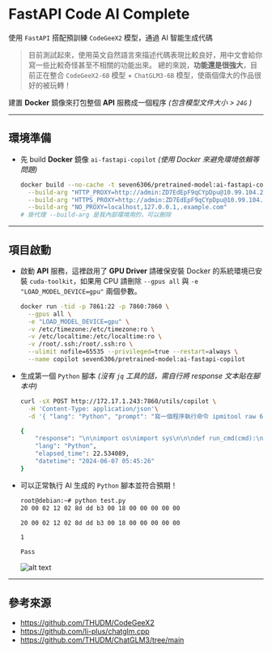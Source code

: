 # FastAPI Code AI Complete

使用 `FastAPI` 搭配預訓練 `CodeGeeX2` 模型，通過 AI 智能生成代碼

> 目前測試起來，使用英文自然語言來描述代碼表現比較良好，用中文會給你寫一些比較奇怪甚至不相關的功能出來。
> 總的來說，**功能還是很強大**，目前正在整合 `CodeGeeX2-6B` 模型 + `ChatGLM3-6B` 模型，使兩個偉大的作品很好的被玩轉！

建置 **Docker** 鏡像來打包整個 **API** 服務成一個程序 *(包含模型文件大小 > `24G` )*

---

## 環境準備

- 先 build **Docker** 鏡像 `ai-fastapi-copilot` *(使用 Docker 來避免環境依賴等問題)*

  ```bash
  docker build --no-cache -t seven6306/pretrained-model:ai-fastapi-copilot . \
    --build-arg "HTTP_PROXY=http://admin:ZD7EdEpF9qCYpDpu@10.99.104.250:8081/" \
    --build-arg "HTTPS_PROXY=http://admin:ZD7EdEpF9qCYpDpu@10.99.104.250:8081/" \
    --build-arg "NO_PROXY=localhost,127.0.0.1,.example.com"
  # 掛代理 --build-arg 是我內部環境用的，可以刪除
  ```

---

## 項目啟動

- 啟動 **API** 服務，這裡啟用了 **GPU Driver** 請確保安裝 Docker 的系統環境已安裝 `cuda-toolkit`，如果用 CPU 請刪除 `--gpus all` 與 `-e "LOAD_MODEL_DEVICE=gpu"` 兩個參數。

  ```bash
  docker run -tid -p 7861:22 -p 7860:7860 \
    --gpus all \
    -e "LOAD_MODEL_DEVICE=gpu" \
    -v /etc/timezone:/etc/timezone:ro \
    -v /etc/localtime:/etc/localtime:ro \
    -v /root/.ssh:/root/.ssh:ro \
    --ulimit nofile=65535 --privileged=true --restart=always \
    --name copilot seven6306/pretrained-model:ai-fastapi-copilot
  ```

- 生成第一個 `Python` 腳本 *(沒有 `jq` 工具的話，需自行將 response 文本貼在腳本中)*

  ```bash
  curl -sX POST http://172.17.1.243:7860/utils/copilot \
    -H 'Content-Type: application/json'\
    -d '{ "lang": "Python", "prompt": "寫一個程序執行命令 ipmitool raw 6 1 判斷 00 在返回值中打印 Pass 不在就打印 Fail" }' | jq -r .response | tee test.py
  ```

  ```bash
  {
      "response": "\n\nimport os\nimport sys\n\n\ndef run_cmd(cmd):\n    p = os.popen(cmd)\n    return p.read()\n\n\ndef get_status(cmd):\n    p = os.popen(cmd)\n    return p.read()\n\n\ndef get_status_code(cmd):\n    p = os.popen(cmd)\n    return p.read()\n\n\nif __name__ == \"__main__\":\n    cmd = \"ipmitool raw 6 1\"\n    cmd_status = \"ipmitool raw 6 1 | grep '00'\"\n    cmd_status_code = \"ipmitool raw 6 1 | grep '00' | wc -l\"\n\n    print(run_cmd(cmd))\n    print(get_status(cmd_status))\n    print(get_status_code(cmd_status_code))\n\n    if \"00\" in get_status(cmd_status):\n        print(\"Pass\")\n    else:\n        print(\"Fail\")\n\n\n\"\"\"\nipmitool raw 6 1 | grep '00'\nipmitool raw 6 1 | grep '00' | w\n\"\"\"",
      "lang": "Python",
      "elapsed_time": 22.534089,
      "datetime": "2024-06-07 05:45:26"
  }
  ```

- 可以正常執行 AI 生成的 `Python` 腳本並符合預期！

  ```bash
  root@debian:~# python test.py
  20 00 02 12 02 8d dd b3 00 18 00 00 00 00 00

  20 00 02 12 02 8d dd b3 00 18 00 00 00 00 00

  1

  Pass
  ```

  ![alt text](image.png)

---

## 參考來源

- https://github.com/THUDM/CodeGeeX2
- https://github.com/li-plus/chatglm.cpp
- https://github.com/THUDM/ChatGLM3/tree/main
